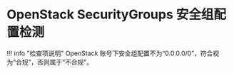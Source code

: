 # OpenStack SecurityGroups 安全组配置检测

!!! info "检查项说明"
OpenStack  账号下安全组配置不为“0.0.0.0/0”，符合视为“合规”，否则属于“不合规”。

